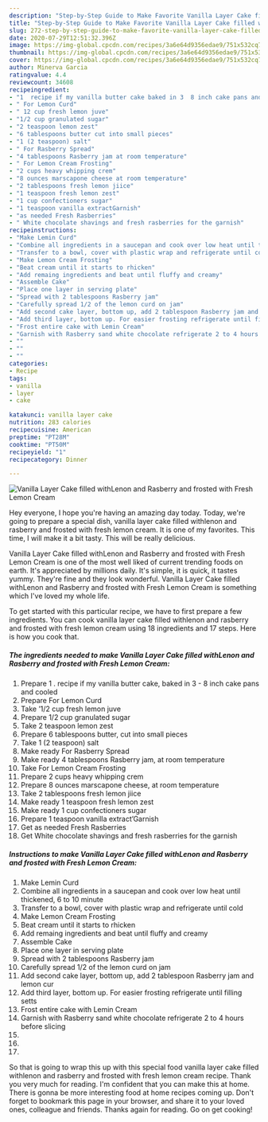 ```yaml
---
description: "Step-by-Step Guide to Make Favorite Vanilla Layer Cake filled withLenon and Rasberry and frosted with Fresh Lemon Cream"
title: "Step-by-Step Guide to Make Favorite Vanilla Layer Cake filled withLenon and Rasberry and frosted with Fresh Lemon Cream"
slug: 272-step-by-step-guide-to-make-favorite-vanilla-layer-cake-filled-withlenon-and-rasberry-and-frosted-with-fresh-lemon-cream
date: 2020-07-29T12:51:32.396Z
image: https://img-global.cpcdn.com/recipes/3a6e64d9356edae9/751x532cq70/vanilla-layer-cake-filled-withlenon-and-rasberry-and-frosted-with-fresh-lemon-cream-recipe-main-photo.jpg
thumbnail: https://img-global.cpcdn.com/recipes/3a6e64d9356edae9/751x532cq70/vanilla-layer-cake-filled-withlenon-and-rasberry-and-frosted-with-fresh-lemon-cream-recipe-main-photo.jpg
cover: https://img-global.cpcdn.com/recipes/3a6e64d9356edae9/751x532cq70/vanilla-layer-cake-filled-withlenon-and-rasberry-and-frosted-with-fresh-lemon-cream-recipe-main-photo.jpg
author: Minerva Garcia
ratingvalue: 4.4
reviewcount: 34608
recipeingredient:
- "1  recipe if my vanilla butter cake baked in 3  8 inch cake pans and cooled"
- " For Lemon Curd"
- " 12 cup fresh lemon juve"
- "1/2 cup granulated sugar"
- "2 teaspoon lemon zest"
- "6 tablespoons butter cut into small pieces"
- "1 (2 teaspoon) salt"
- " For Rasberry Spread"
- "4 tablespoons Rasberry jam at room temperature"
- " For Lemon Cream Frosting"
- "2 cups heavy whipping crem"
- "8 ounces marscapone cheese at room temperature"
- "2 tablespoons fresh lemon jiice"
- "1 teaspoon fresh lemon zest"
- "1 cup confectioners sugar"
- "1 teaspoon vanilla extractGarnish"
- "as needed Fresh Rasberries"
- " White chocolate shavings and fresh rasberries for the garnish"
recipeinstructions:
- "Make Lemin Curd"
- "Combine all ingredients in a saucepan and cook over low heat until thickened, 6 to 10 minute"
- "Transfer to a bowl, cover with plastic wrap and refrigerate until cold"
- "Make Lemon Cream Frosting"
- "Beat cream until it starts to rhicken"
- "Add remaing ingredients and beat until fluffy and creamy"
- "Assemble Cake"
- "Place one layer in serving plate"
- "Spread with 2 tablespoons Rasberry jam"
- "Carefully spread 1/2 of the lemon curd on jam"
- "Add second cake layer, bottom up, add 2 tablespoon Rasberry jam and lemon cur"
- "Add third layer, bottom up. For easier frosting refrigerate until filling setts"
- "Frost entire cake with Lemin Cream"
- "Garnish with Rasberry sand white chocolate refrigerate 2 to 4 hours before slicing"
- ""
- ""
- ""
categories:
- Recipe
tags:
- vanilla
- layer
- cake

katakunci: vanilla layer cake 
nutrition: 283 calories
recipecuisine: American
preptime: "PT28M"
cooktime: "PT50M"
recipeyield: "1"
recipecategory: Dinner

---
```



![Vanilla Layer Cake filled withLenon and Rasberry and frosted with Fresh Lemon Cream](https://img-global.cpcdn.com/recipes/3a6e64d9356edae9/751x532cq70/vanilla-layer-cake-filled-withlenon-and-rasberry-and-frosted-with-fresh-lemon-cream-recipe-main-photo.jpg)

Hey everyone, I hope you're having an amazing day today. Today, we're going to prepare a special dish, vanilla layer cake filled withlenon and rasberry and frosted with fresh lemon cream. It is one of my favorites. This time, I will make it a bit tasty. This will be really delicious.

Vanilla Layer Cake filled withLenon and Rasberry and frosted with Fresh Lemon Cream is one of the most well liked of current trending foods on earth. It's appreciated by millions daily. It's simple, it is quick, it tastes yummy. They're fine and they look wonderful. Vanilla Layer Cake filled withLenon and Rasberry and frosted with Fresh Lemon Cream is something which I've loved my whole life.




To get started with this particular recipe, we have to first prepare a few ingredients. You can cook vanilla layer cake filled withlenon and rasberry and frosted with fresh lemon cream using 18 ingredients and 17 steps. Here is how you cook that.

<!--inarticleads1-->

##### The ingredients needed to make Vanilla Layer Cake filled withLenon and Rasberry and frosted with Fresh Lemon Cream:

1. Prepare 1 . recipe if my vanilla butter cake, baked in 3 - 8 inch cake pans and cooled
1. Prepare  For Lemon Curd
1. Take  ’1/2 cup fresh lemon juve
1. Prepare 1/2 cup granulated sugar
1. Take 2 teaspoon lemon zest
1. Prepare 6 tablespoons butter, cut into small pieces
1. Take 1 (2 teaspoon) salt
1. Make ready  For Rasberry Spread
1. Make ready 4 tablespoons Rasberry jam, at room temperature
1. Take  For Lemon Cream Frosting
1. Prepare 2 cups heavy whipping crem
1. Prepare 8 ounces marscapone cheese, at room temperature
1. Take 2 tablespoons fresh lemon jiice
1. Make ready 1 teaspoon fresh lemon zest
1. Make ready 1 cup confectioners sugar
1. Prepare 1 teaspoon vanilla extract’Garnish
1. Get as needed Fresh Rasberries
1. Get  White chocolate shavings and fresh rasberries for the garnish




<!--inarticleads2-->

##### Instructions to make Vanilla Layer Cake filled withLenon and Rasberry and frosted with Fresh Lemon Cream:

1. Make Lemin Curd
1. Combine all ingredients in a saucepan and cook over low heat until thickened, 6 to 10 minute
1. Transfer to a bowl, cover with plastic wrap and refrigerate until cold
1. Make Lemon Cream Frosting
1. Beat cream until it starts to rhicken
1. Add remaing ingredients and beat until fluffy and creamy
1. Assemble Cake
1. Place one layer in serving plate
1. Spread with 2 tablespoons Rasberry jam
1. Carefully spread 1/2 of the lemon curd on jam
1. Add second cake layer, bottom up, add 2 tablespoon Rasberry jam and lemon cur
1. Add third layer, bottom up. For easier frosting refrigerate until filling setts
1. Frost entire cake with Lemin Cream
1. Garnish with Rasberry sand white chocolate refrigerate 2 to 4 hours before slicing
1. 
1. 
1. 




So that is going to wrap this up with this special food vanilla layer cake filled withlenon and rasberry and frosted with fresh lemon cream recipe. Thank you very much for reading. I'm confident that you can make this at home. There is gonna be more interesting food at home recipes coming up. Don't forget to bookmark this page in your browser, and share it to your loved ones, colleague and friends. Thanks again for reading. Go on get cooking!
